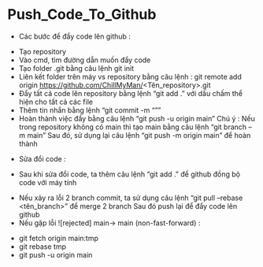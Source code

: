 # Push_Code_To_Github
* Các bước để đẩy code lên github :
- Tạo repository
- Vào cmd, tìm đường dẫn muốn đẩy code
- Tạo folder .git bằng câu lệnh git init
- Liên kết folder trên máy vs repository bằng câu lệnh :
 	git remote add origin https://github.com/ChillMyMan/<Tên_repository>.git 
- Đẩy tất cả code lên repository bằng lệnh “git add .” với dấu chấm thể hiện cho tất cả các file
- Thêm tin nhắn bằng lệnh “git commit -m “<Text>””
- Hoàn thành việc đẩy bằng câu lệnh “git push -u origin main”
Chú ý : Nếu trong repository không có main thì tạo main bằng câu lệnh “git branch –m main”
	Sau đó, sử dụng lại câu lệnh “git push -m origin main” để hoàn thành
* Sửa đổi code : 
- Sau khi sửa đổi code, ta thêm câu lệnh “git add .” để github đồng bộ code với máy tính
* Nếu xảy ra lỗi 2 branch commit, ta sử dụng câu lệnh “git pull –rebase <tên_branch>” để merge 2 branch
   Sau đó push lại để đẩy code lên github
 * Nếu gặp lỗi  ![rejected]  main-> main (non-fast-forward) :
- git fetch origin main:tmp
- git rebase tmp
- git push -u origin main
